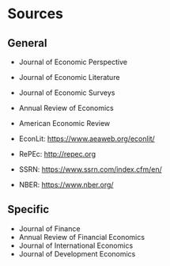 # Sources

## General
- Journal of Economic Perspective
- Journal of Economic Literature
- Journal of Economic Surveys
- Annual Review of Economics
- American Economic Review

- EconLit: https://www.aeaweb.org/econlit/
- RePEc: http://repec.org
- SSRN: https://www.ssrn.com/index.cfm/en/
- NBER: https://www.nber.org/

## Specific
- Journal of Finance
- Annual Review of Financial Economics
- Journal of International Economics
- Journal of Development Economics
